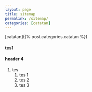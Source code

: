 ```yaml
---
layout: page
title: sitemap
permalink: /sitemap/
categories: [catatan]
---
```


[catatan]({% post.categories.catatan %})

#### tes1

#### header 4
1. tes
    1. tes 1
    1. tes 2
    1. tes 3